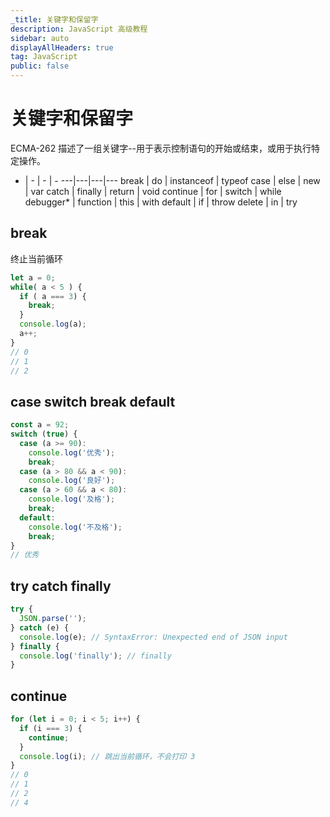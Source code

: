 ```yaml
---
_title: 关键字和保留字
description: JavaScript 高级教程
sidebar: auto
displayAllHeaders: true
tag: JavaScript
public: false
---
```


# 关键字和保留字

ECMA-262 描述了一组关键字--用于表示控制语句的开始或结束，或用于执行特定操作。

- | - | - | -
---|---|---|---
break     | do       | instanceof | typeof
case      | else     | new        | var
catch     | finally  | return     | void
continue  | for      | switch     | while
debugger* | function | this       | with
default   | if       | throw
delete    | in       | try

## break

终止当前循环

```js
let a = 0;
while( a < 5 ) {
  if ( a === 3) {
    break;
  }
  console.log(a);
  a++;
}
// 0
// 1
// 2
```

## case switch break default

```js
const a = 92;
switch (true) {
  case (a >= 90):
    console.log('优秀');
    break;
  case (a > 80 && a < 90):
    console.log('良好');
  case (a > 60 && a < 80):
    console.log('及格');
    break;
  default:
    console.log('不及格');
    break;
}
// 优秀
```

## try catch finally

```js
try {
  JSON.parse('');
} catch (e) {
  console.log(e); // SyntaxError: Unexpected end of JSON input
} finally {
  console.log('finally'); // finally
}
```

## continue

```js
for (let i = 0; i < 5; i++) {
  if (i === 3) {
    continue;
  }
  console.log(i); // 跳出当前循环，不会打印 3
}
// 0
// 1
// 2
// 4
```
